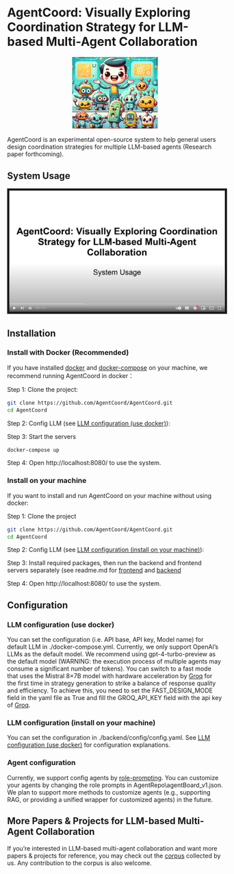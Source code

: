 # AgentCoord: Visually Exploring Coordination Strategy for LLM-based Multi-Agent Collaboration
<p align="center">
<a ><img src="static/icon.png" alt=" AgentCoord: Visually Exploring Coordination Strategy for LLM-based Multi-Agent Collaboration" width="200px"></a>
</p>
AgentCoord is an experimental open-source system to help general users design coordination strategies for multiple LLM-based agents (Research paper forthcoming).

## System Usage
<a href="https://youtu.be/s56rHJx-eqY" target="_blank"><img src="static/videoPreview.png" 
alt="System Usage Video" width="800" border="5" /></a>

## Installation

### Install with Docker (Recommended)

If you have installed [docker](https://www.docker.com/) and [docker-compose](https://docs.docker.com/compose/) on your machine, we recommend running AgentCoord in docker：

Step 1: Clone the project:
```bash
git clone https://github.com/AgentCoord/AgentCoord.git 
cd AgentCoord
```

Step 2: Config LLM (see [LLM configuration (use docker)](README.md#llm-configuration-use-docker)): 

Step 3: Start the servers
```bash
docker-compose up
```

Step 4: Open http://localhost:8080/ to use the system.

### Install on your machine

If you want to install and run AgentCoord on your machine without using docker:

Step 1: Clone the project
```bash
git clone https://github.com/AgentCoord/AgentCoord.git 
cd AgentCoord
```

Step 2: Config LLM (see [LLM configuration (install on your machine)](README.md#llm-configuration-install-on-your-machine)): 

Step 3: Install required packages, then run the backend and frontend servers separately (see readme.md for [frontend](frontend/README.md) and [backend](backend/README.md#Installation)

Step 4: Open http://localhost:8080/ to use the system.

## Configuration 
### LLM configuration (use docker)
You can set the configuration (i.e. API base, API key, Model name) for default LLM in ./docker-compose.yml. Currently, we only support OpenAI’s LLMs as the default model. We recommend using gpt-4-turbo-preview as the default model (WARNING: the execution process of multiple agents may consume a significant number of tokens). You can switch to a fast mode that uses the Mistral 8×7B model with hardware acceleration by [Groq](https://groq.com/) for the first time in strategy generation to strike a balance of response quality and efficiency. To achieve this, you need to set the FAST_DESIGN_MODE field in the yaml file as True and fill the GROQ_API_KEY field with the api key of [Groq](https://wow.groq.com/).

### LLM configuration (install on your machine)
You can set the configuration in ./backend/config/config.yaml. See [LLM configuration (use docker)](#llm-configuration-use-docker) for configuration explanations.

### Agent configuration
Currently, we support config agents by [role-prompting](https://arxiv.org/abs/2305.14688). You can customize your agents by changing the role prompts in AgentRepo\agentBoard_v1.json. We plan to support more methods to customize agents (e.g., supporting RAG, or providing a unified wrapper for customized agents) in the future. 

## More Papers & Projects for LLM-based Multi-Agent Collaboration
If you’re interested in LLM-based multi-agent collaboration and want more papers & projects for reference, you may check out the [corpus](https://docs.google.com/spreadsheets/d/1HSl4AqIVXhUjZh0pRhz-brzfA7evh20Q/edit?usp=sharing&ouid=112400145401551512954&rtpof=true&sd=true) collected by us. Any contribution to the corpus is also welcome.





